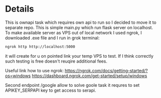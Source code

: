 # Details

This is ownapi task which requires own api to run so I decided to move it to separate repo. This is simple main.py which run flask server on localhost. To make available server as VPS out of local network I used ngrok, I downloaded .exe file and I run in grok terminal:

```bash
ngrok http http://localhost:5000
```

it will create for u on pointed link your temp VPS to test. If I think correctly such testing is free doesn't reuqire additional fees.

Useful link how to use ngrok:
https://ngrok.com/docs/getting-started/?os=windows
https://dashboard.ngrok.com/get-started/setup/windows

Second endpoint /google allow to solve goole task it requres to set APIKEY_SERPAPI key to get access to serapi.
